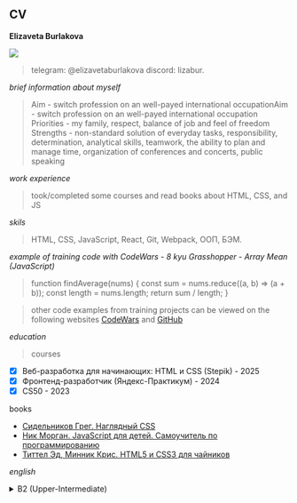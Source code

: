 ## CV

**Elizaveta Burlakova**

[![](https://i.pinimg.com/280x280_RS/76/ea/ea/76eaea9af597d2d4bc954e18d7e73c09.jpg)](http://https://i.pinimg.com/280x280_RS/76/ea/ea/76eaea9af597d2d4bc954e18d7e73c09.jpg)
> telegram: @elizavetaburlakova
> discord: lizabur.

*brief information about myself*
>Aim - switch profession on an well-payed international occupationAim - switch profession on an well-payed international occupation
Priorities - my family, respect, balance of job and feel of freedom
Strengths - non-standard solution of everyday tasks, responsibility, determination, analytical skills, teamwork, the ability to plan and manage time, organization of conferences and concerts, public speaking

*work experience*
>took/completed some courses and  read books about HTML, CSS, and JS

*skils*
 >HTML, CSS, JavaScript, React, Git, Webpack, ООП, БЭМ.

*example of training code with CodeWars  - 8 kyu
Grasshopper - Array Mean (JavaScript)*
> function findAverage(nums) {
  const sum = nums.reduce((a, b) => (a + b));
  const length = nums.length;
  return sum / length;
}

> other code examples from training projects can be viewed on the following websites [CodeWars](https://www.codewars.com/users/burlake/completed_solutions) and [GitHub](https://github.com/burlake)
 
*education*
> courses
- [x] Веб-разработка для начинающих: HTML и CSS (Stepik) - 2025
- [x] Фронтенд-разработчик (Яндекс-Практикум) - 2024
- [x] CS50 - 2023

 books
- [Сидельников Грег. Наглядный CSS](https://www.labirint.ru/books/808150/?ysclid=md1v2x7h76229970799)
- [Ник Морган. JavaScript для детей. Самоучитель по программированию](https://sredaonline.ru/wp-content/uploads/2020/08/js-for-kids.pdf)
- [Титтел Эд, Минник Крис. HTML5 и CSS3 для чайников](https://www.labirint.ru/books/685649/?ysclid=md1vatplyq631737155)

*english*
<details>
    <summary>B2 (Upper-Intermediate) </summary>
	<i> watch videos and read books, speak on general and abstract topics, read professional literature, correspond in English, study English 3 times a week individually and in groups, and plan to take the IELTS in the spring of 2026</i>
   </details>
